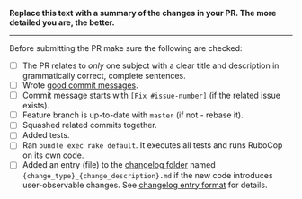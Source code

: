 **Replace this text with a summary of the changes in your PR.
The more detailed you are, the better.**

-----------------

Before submitting the PR make sure the following are checked:

* [ ] The PR relates to *only* one subject with a clear title and description in grammatically correct, complete sentences.
* [ ] Wrote [good commit messages][1].
* [ ] Commit message starts with `[Fix #issue-number]` (if the related issue exists).
* [ ] Feature branch is up-to-date with `master` (if not - rebase it).
* [ ] Squashed related commits together.
* [ ] Added tests.
* [ ] Ran `bundle exec rake default`. It executes all tests and runs RuboCop on its own code.
* [ ] Added an entry (file) to the [changelog folder](https://github.com/rubocop/rubocop/blob/master/changelog/) named `{change_type}_{change_description}.md` if the new code introduces user-observable changes. See [changelog entry format](https://github.com/rubocop/rubocop/blob/master/CONTRIBUTING.md#changelog-entry-format) for details.

[1]: https://chris.beams.io/posts/git-commit/
